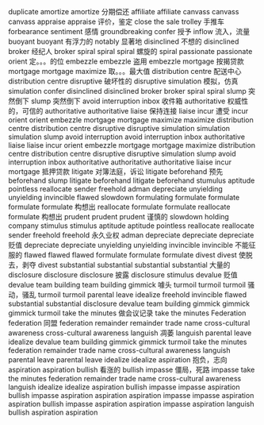 duplicate
amortize 
amortize 分期偿还
affiliate 
affiliate 
canvass 
canvass
canvass
appraise 
appraise 评价，鉴定
close the sale 
trolley 手推车
forbearance 
sentiment 感情
groundbreaking 
confer 授予
inflow 流入，流量
buoyant 
buoyant 有浮力的
notably 显著地
disinclined 不想的
disinclined 
broker 经纪人
broker 
spiral 
spiral 
spiral 螺旋的
spiral 
passionate 
passionate 
orient 定。。。的位
embezzle 
embezzle 盗用
embezzle 
mortgage 按揭贷款
mortgage 
mortgage 
maximize 取。。。最大值
distribution centre 配送中心
distribution centre 
disruptive 破坏性的
disruptive 
simulation 模拟，仿真
simulation 
confer 
disinclined 
disinclined 
broker 
broker 
spiral 
spiral 
slump 突然倒下
slump 突然倒下
avoid interruption 
inbox 收件箱
authoritative 权威性的，可信的
authoritative 
authoritative 
liaise 保持连接
liaise 
incur 遭受
incur 
orient 
orient 
embezzle 
mortgage 
mortgage 
maximize 
maximize 
distribution centre 
distribution centre 
disruptive 
disruptive 
simulation 
simulation 
simulation 
slump 
avoid interruption 
avoid interruption 
inbox 
authoritative 
liaise 
liaise 
incur 
orient 
embezzle 
mortgage 
mortgage 
maximize 
distribution centre 
distribution centre 
disruptive 
disruptive 
simulation 
slump 
avoid interruption 
inbox 
authoritative 
authoritative 
authoritative 
liaise 
incur 
mortgage 抵押贷款
litigate 对簿法庭，诉讼
litigate 
beforehand 预先
beforehand
slump 
litigate 
beforehand 
litigate 
beforehand 
stumulus 
aptitude 
pointless 
reallocate 
sender 
freehold 
adman 
depreciate 
unyielding 
unyielding 
invincible 
flawed 
slowdown 
formulating 
formulate 
formulate 
formulate 
formulate 构想出
reallocate 
formulate 
formulate 
reallocate
formulate 构想出
prudent 
prudent
prudent 谨慎的
slowdown 
holding company 
stimulus 
stimulus 
aptitude 
aptitude 
pointless 
reallocate 
reallocate 
sender 
freehold 
freehold 永久业权
adman 
depreciate 
depreciate 
depreciate 贬值
depreciate 
depreciate 
unyielding 
unyielding 
invincible 
invincible 不能征服的
flawed 
flawed 
flawed 
formulate 
formulate 
formulate 
divest 
divest 使脱去，剥夺
divest 
substantial 
substantial 
substantial 
substantial 大量的
disclosure 
disclosure 
disclosure 披露
disclosure 
stimulus 
devalue 贬值
devalue 
team building 
team building 
gimmick 噱头
turmoil 
turmoil 
turmoil 骚动，骚乱
turmoil 
turmoil 
parental leave 
idealize 
freehold 
invincible 
flawed 
substantial 
substantial 
disclosure 
devalue 
team building 
gimmick 
gimmick 
gimmick 
turmoil 
take the minutes 做会议记录
take the minutes 
Federation 
federation 同盟
federation 
remainder 
remainder 
trade name 
cross-cultural awareness 
cross-cultural awareness 
languish 凋萎
languish 
parental leave 
idealize 
devalue 
team building 
gimmick 
gimmick 
turmoil 
take the minutes 
federation 
remainder 
trade name 
cross-cultural awareness 
languish 
parental leave 
parental leave 
idealize 
idealize 
aspiration 抱负，志向
aspiration 
aspiration 
bullish 看涨的
bullish 
impasse 僵局，死路
impasse 
take the minutes 
federation 
remainder 
trade name 
cross-cultural awareness
languish 
idealize 
idealize 
aspiration 
bullish 
impasse 
impasse
aspiration 
bullish 
impasse
aspiration 
aspiration 
aspiration 
impasse
impasse
aspiration 
aspiration
bullish 
impasse
aspiration
aspiration
impasse
aspiration
languish
bullish
aspiration
aspiration